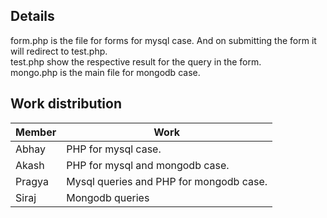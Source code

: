## Details
form.php is the file for forms for mysql case. And on submitting the form it will redirect to test.php. <br>
test.php show the respective result for the query in the form.<br>
mongo.php is the main file for mongodb case.
## Work distribution
| Member | Work |
|--|--|
|Abhay | PHP for mysql case.|
|Akash| PHP for mysql and mongodb case.|
| Pragya | Mysql queries and PHP for mongodb case. |
| Siraj | Mongodb queries |

